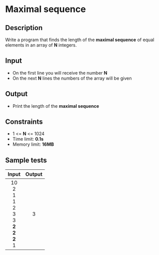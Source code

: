 # Maximal sequence

## Description
Write a program that finds the length of the **maximal sequence** of equal elements in an array of **N** integers.

## Input
- On the first line you will receive the number **N**
- On the next **N** lines the numbers of the array will be given

## Output
- Print the length of the **maximal sequence**

## Constraints
- 1 <= **N** <= 1024
- Time limit: **0.1s**
- Memory limit: **16MB**

## Sample tests

| Input                                                    | Output |
|:--------------------------------------------------------:|:------:|
| 10<br>2<br>1<br>1<br>2<br>3<br>3<br>**2<br>2<br>2**<br>1 | 3      |
